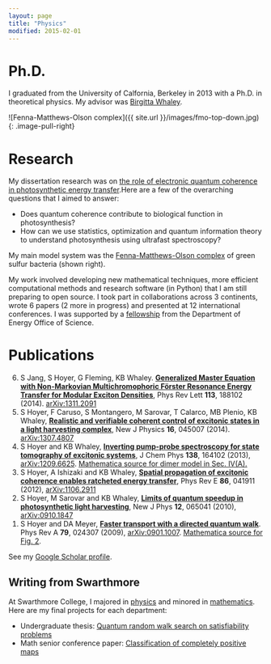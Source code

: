 ```yaml
---
layout: page
title: "Physics"
modified: 2015-02-01
---
```


# Ph.D.

I graduated from the University of Calfornia, Berkeley in 2013 with a Ph.D. in
theoretical physics. My advisor was [Birgitta Whaley](http://www.cchem.berkeley.edu/kbwgrp/).

![Fenna-Matthews-Olson complex]({{ site.url }}/images/fmo-top-down.jpg)
{: .image-pull-right}

# Research

My dissertation research was on [the role of electronic quantum coherence in photosynthetic energy transfer](http://www2.lbl.gov/Science-Articles/Archive/PBD-quantum-secrets.html).Here are a few of the overarching questions that I aimed to answer:

- Does quantum coherence contribute to biological function in photosynthesis?
- How can we use statistics, optimization and quantum information theory to understand photosynthesis using ultrafast spectroscopy?

My main model system was the [Fenna-Matthews-Olson complex](http://en.wikipedia.org/wiki/Fenna-Matthews-Olson_complex) of green sulfur bacteria (shown right).

My work involved developing new mathematical techniques, more efficient computational methods and research software (in Python) that I am still preparing to open source. I took part in collaborations across 3 continents, wrote 6 papers (2 more in progress) and presented at 12 international conferences. I was supported by a [fellowship](http://science.energy.gov/wdts/scgf/) from the Department of Energy Office of Science.

# Publications

<ol reversed="reversed">
    <li>S Jang, S Hoyer, G Fleming, KB Whaley. <a href="/pubs/PhysRevLett.113.188102.pdf"><b>Generalized Master Equation with Non-Markovian Multichromophoric Förster Resonance Energy Transfer for Modular Exciton Densities</b></a>, Phys Rev Lett <b>113</b>, 188102 (2014). <a href="http://arxiv.org/abs/1311.2091">arXiv:1311.2091</a></li>
    <li>S Hoyer, F Caruso, S Montangero, M Sarovar, T Calarco, MB Plenio, KB Whaley, <a href="http://iopscience.iop.org/1367-2630/16/4/045007"><b>Realistic and verifiable coherent control of excitonic states in a light harvesting complex</b></a>, New J Physics <b>16</b>, 045007 (2014). <a href="http://arxiv.org/abs/1307.4807">arXiv:1307.4807</a></li>
    <li>S Hoyer and KB Whaley, <a href="/pubs/JChemPhys.138.164102.pdf"><b>Inverting pump-probe spectroscopy for state tomography of excitonic systems</b></a>, J Chem Phys <b>138</b>, 164102 (2013), <a href="http://arxiv.org/abs/1209.6625">arXiv:1209.6625</a>. <a href="/pubs/pump-probe-tomography-dimer-model.nb">Mathematica source for dimer model in Sec. IV(A).</a></li>
    <li>S Hoyer, A Ishizaki and KB Whaley, <a href="/pubs/PhysRevE.86.041911.pdf"><b>Spatial propagation of excitonic coherence enables ratcheted energy transfer</b></a>, Phys Rev E <b>86</b>, 041911 (2012), <a href="http://arxiv.org/abs/1106.2911">arXiv:1106.2911</a></li>
    <li>S Hoyer, M Sarovar and KB Whaley, <a href="http://iopscience.iop.org/1367-2630/12/6/065041/"><b>Limits of quantum speedup in photosynthetic light harvesting</b></a>, New J Phys <b>12</b>, 065041 (2010), <a href="http://arxiv.org/abs/0910.1847">arXiv:0910.1847</a></li>
    <li>S Hoyer and DA Meyer, <a href="/pubs/PhysRevA.79.024307.pdf"><b>Faster transport with a directed quantum walk</b></a>. Phys Rev A <b>79</b>, 024307 (2009), <a href="http://arxiv.org/abs/0901.1007">arXiv:0901.1007</a>. <a href="/pubs/directedwalkplots.nb">Mathematica source for Fig. 2</a>.</li>
</ol>

See my [Google Scholar profile](http://scholar.google.com/citations?user=bWTG5FgAAAAJ).

## Writing from Swarthmore

At Swarthmore College, I majored in [physics](http://www.swarthmore.edu/NatSci/physics) and minored in [mathematics](http://www.swarthmore.edu/NatSci/math_stat). Here are my final projects for each department:

- Undergraduate thesis: [Quantum random walk search on satisfiability problems](/pubs/thesis.pdf)
- Math senior conference paper: [Classification of completely positive maps](/pubs/math97.pdf)